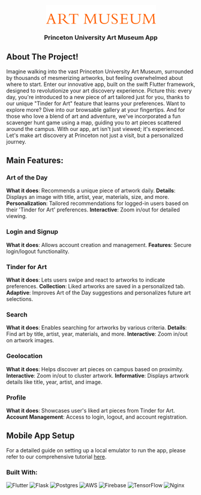 <a name="readme-top"></a>


<br />
<div align="center">
  <a href="https://github.com/javierlinero/artmuseum/">
    <img src="images/logo.png" alt="Logo">
  </a>
  <h3 align="center">Princeton University Art Museum App</h3>

</div>

## About The Project!
Imagine walking into the vast Princeton University Art Museum,
surrounded by thousands of mesmerizing artworks, but feeling overwhelmed
about where to start. Enter our innovative app, built on the swift
Flutter framework, designed to revolutionize your art discovery
experience. Picture this: every day, you're introduced to a new piece of
art tailored just for you, thanks to our unique "Tinder for Art" feature
that learns your preferences. Want to explore more? Dive into our
browsable gallery at your fingertips. And for those who love a blend of
art and adventure, we've incorporated a fun scavenger hunt game using a
map, guiding you to art pieces scattered around the campus. With our
app, art isn't just viewed; it's experienced. Let's make art discovery
at Princeton not just a visit, but a personalized journey.

## Main Features:

### Art of the Day
**What it does**: Recommends a unique piece of artwork daily.
**Details**: Displays an image with title, artist, year, materials, size, and more.
**Personalization**: Tailored recommendations for logged-in users based on their 'Tinder for Art' preferences.
**Interactive**: Zoom in/out for detailed viewing.
### Login and Signup
**What it does**: Allows account creation and management.
**Features**: Secure login/logout functionality.
### Tinder for Art
**What it does**: Lets users swipe and react to artworks to indicate preferences.
**Collection**: Liked artworks are saved in a personalized tab.
**Adaptive**: Improves Art of the Day suggestions and personalizes future art selections.
### Search
**What it does**: Enables searching for artworks by various criteria.
**Details**: Find art by title, artist, year, materials, and more.
**Interactive**: Zoom in/out on artwork images.
### Geolocation
**What it does**: Helps discover art pieces on campus based on proximity.
**Interactive**: Zoom in/out to cluster artwork.
**Informative**: Displays artwork details like title, year, artist, and image.
### Profile
**What it does**: Showcases user's liked art pieces from Tinder for Art.
**Account Management**: Access to login, logout, and account registration.

## Mobile App Setup
For a detailed guide on setting up a local emulator to run the app, please refer to our comprehensive tutorial [here](/mobile/README.md).


### Built With:
![Flutter](https://img.shields.io/badge/Flutter-%2302569B.svg?style=for-the-badge&logo=Flutter&logoColor=white)
![Flask](https://img.shields.io/badge/flask-%23000.svg?style=for-the-badge&logo=flask&logoColor=white)
![Postgres](https://img.shields.io/badge/postgres-%23316192.svg?style=for-the-badge&logo=postgresql&logoColor=white)
![AWS](https://img.shields.io/badge/AWS-%23FF9900.svg?style=for-the-badge&logo=amazon-aws&logoColor=white)
![Firebase](https://img.shields.io/badge/Firebase-039BE5?style=for-the-badge&logo=Firebase&logoColor=white)
![TensorFlow](https://img.shields.io/badge/TensorFlow-%23FF6F00.svg?style=for-the-badge&logo=TensorFlow&logoColor=white)
![Nginx](https://img.shields.io/badge/nginx-%23009639.svg?style=for-the-badge&logo=nginx&logoColor=white)
